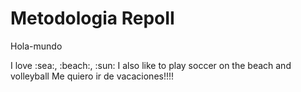 # Metodologia RepoII

Hola-mundo

I love :sea:, :beach:, :sun:
I also like to play soccer on the beach
and volleyball
Me quiero ir de vacaciones!!!!
